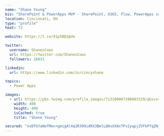 ```yaml
---
name: "Shane Young"
bio: "SharePoint & PowerApps MVP - SharePoint, O365, Flow, PowerApps consulting? @PowerApps911 | Pure Snark? You found it."
location: Cincinnati, OH
type: "profile"
heat: 72

website: https://t.co/91p5BQ3pUe

twitter:
  username: ShanesCows
  url: https://twitter.com/ShanesCows
  followers: 16831

linkedin:
  url: https://www.linkedin.com/in/cincyshane

topics:
  - Power Apps

images:
  - url: https://pbs.twimg.com/profile_images/713100007398883329/qUzvsvQ3_400x400.jpg
    width: 400
    height: 400
    isCached: true
    title: "Shane Young"

secured: "nvDTGYaNofMen+gmigAl4q1R399idRX3BmlLQ0xXX8xTPv2yqpjZVFkPfqZNjmvYDvX6yHXG6QxIDLrwZiOws8gBUxfSjh+ExKSpgFBP5TFQuLFC3+LW15vOPZXcyTp2CQAuqXGmmen2vckycg17wiA0aeu3FkA6e/iLPTVP1frNQkUHnVtAqwXQZNXmbwgcsIq0ZBpSfC7EEkP3zLRZl42a+qfk6zthPoReynT/yivuJnYxlPAJuK6UnKK6KXzmwP6Av+VHTqRegfCrSO78yirl+oNtVt5NvDNnSqfy9IqtSJFqk/sh/TBiJLq0Vvf/nvp+hKOb/Up1tM6O4TD0ETwevYGLnSmgPPdi9/+Qq9uJJpzufZCI1ZHPoU5aSPB+lEQTiRq9V9l3ILBqL+u9nyxw9MF5b6HAvtWOmcyq4Fg=;4NzkWMU7QSkHtdyJmNaYiA=="
---
```


